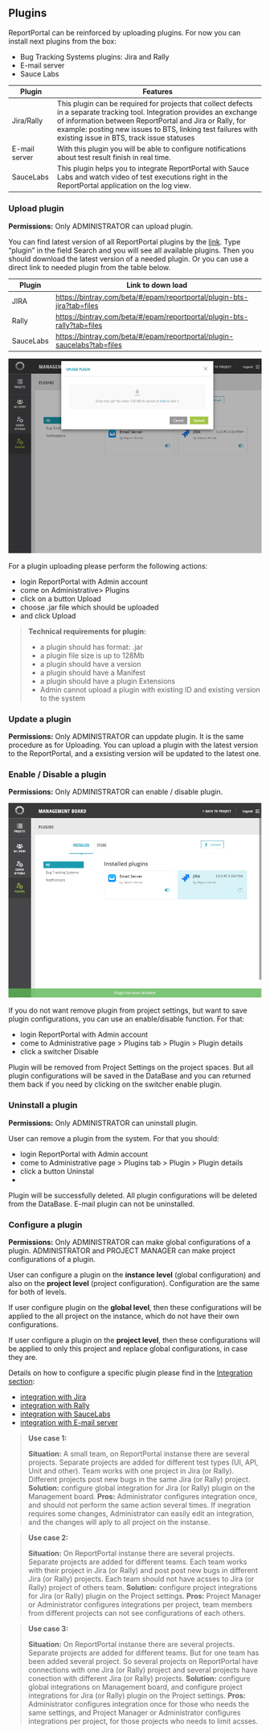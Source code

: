 ## Plugins

ReportPortal can be reinforced by uploading plugins. For now you can install next plugins from the box:
* Bug Tracking Systems plugins: Jira and Rally
*	E-mail server
*	Sauce Labs


| **Plugin**  | **Features**  |   
|---|---|
| Jira/Rally  |  This plugin can be required for projects that collect defects in a separate tracking tool. Integration provides an exchange of information between ReportPortal and Jira or Rally, for example: posting new issues to BTS, linking test failures with existing issue in BTS, track issue statuses| 
|E-mail server| With this plugin you will be able to configure notifications about test result finish in real time.|
|SauceLabs| This plugin helps you to integrate ReportPortal with Sauce Labs and watch video of test executions right in the ReportPortal application on the log view.|
 
### Upload plugin

**Permissions:**
Only ADMINISTRATOR can upload plugin.

You can find latest version of all ReportPortal plugins by the [link](https://bintray.com/beta/#/epam/reportportal/). Type “plugin” in the field Search and you will see all available plugins.  Then you should download the latest version of a needed plugin.  Or you can use a direct link to needed plugin from the table below.

|Plugin  | Link to down load |
| ------------- | ------------- |
| JIRA  | https://bintray.com/beta/#/epam/reportportal/plugin-bts-jira?tab=files|
| Rally | https://bintray.com/beta/#/epam/reportportal/plugin-bts-rally?tab=files |
| SauceLabs | https://bintray.com/beta/#/epam/reportportal/plugin-saucelabs?tab=files |


[ ![UploadPluginVideo](Images/userGuide/gettingStarted/UploadPlugin.png) ](https://youtu.be/xR75Bdq3uaM)

For a plugin uploading please perform the following actions:
*	login ReportPortal with Admin account
*	come on Administrative> Plugins
*	click on a button Upload
*	choose .jar file which should be uploaded
*	and click Upload


> **Technical requirements for plugin:**
>
>* a plugin should has format: .jar 
>* a plugin file size is up to 128Mb
>* a plugin should have a version
>* a plugin should have a Manifest
>* a plugin should have a plugin Extensions
>* Admin cannot upload a plugin with existing ID and existing version to the system


### Update a plugin
**Permissions:**
Only ADMINISTRATOR can uppdate plugin.
It is the same procedure as for Uploading. You can upload a plugin with the latest version to the ReportPortal, and a exsisting version will be updated to the latest one. 


### Enable / Disable a plugin
**Permissions:**
Only ADMINISTRATOR can enable / disable plugin.

[ ![Enable/DisablePluginVideo](Images/userGuide/gettingStarted/DisablePlugin.png) ](https://youtu.be/Sj9BpnTIxW8)

If you do not want remove plugin from project settings, but want to save plugin configurations, you can use an enable/disable function. 
For that:
* login ReportPortal with Admin account
*	come to Administrative page > Plugins tab > Plugin > Plugin details
*	click a switcher Disable

Plugin will be removed from Project Settings on the project spaces. But all plugin configurations will be saved in the DataBase and you can returned them back if you need by clicking on the switcher enable plugin.

### Uninstall a plugin 
**Permissions:**
Only ADMINISTRATOR can uninstall plugin.

User can remove a plugin from the system. For that  you should:
* login ReportPortal with Admin account
*	come to Administrative page > Plugins tab > Plugin > Plugin details
*	click a button Uninstal
*	
Plugin will be successfully deleted. All plugin configurations will be deleted from the DataBase.
E-mail plugin can not be uninstalled.

### Configure a plugin

**Permissions:**
Only ADMINISTRATOR can make global configurations of a plugin.
ADMINISTRATOR and PROJECT MANAGER can make project configurations of a plugin.

User can configure a plugin on the **instance level** (global configuration) and also on the **project level** (project configuration). Configuration are the same for both of levels.

If user configure plugin on the **global level**, then these configurations will be applied to the all project on the instance, which do not have their own configurations.

If user configure a plugin on the **project level**, then these configurations will be applied to only this project and replace global configurations, in case they are. 

Details on how to configure a specific plugin please find in the [Integration section](https://reportportal.io/docs/Integrations):

*	[integration with Jira](https://reportportal.io/docs/Integrations%3Eintegration-with-jira) 
*	[integration with Rally](https://reportportal.io/docs/Integrations%3Eintegration-with-rally)
*	[integration with SauceLabs](https://reportportal.io/docs/Integrations%3Esauce-labs-integration)
*	[integration with E-mail server](https://reportportal.io/docs/Integrations%3Eglobal-e-mail-server-integration)

 
> **Use case 1:** 
> 
> **Situation:** A small team, on ReportPortal instanse there are several projects. Separate projects are added for different test types (UI, API, Unit and other). Team works with one project in Jira (or Rally). Different projects post new bugs in the same Jira (or Rally) project.
> **Solution:** configure global integration for Jira (or Rally) plugin on the Management board.
>**Pros:** Administrator configures integration once, and should not perform the same action several times. If inegration requires some changes, Administrator can easily edit an integration, and the changes will aply to all project on the instanse.


> **Use case 2:** 
> 
> **Situation:**  On ReportPortal instanse there are several projects. Separate projects are added for different teams. Each team works with their project in Jira (or Rally) and post post new bugs in different Jira (or Rally) projects. Each team should not have acsses to Jira (or Rally) project of others team.
> **Solution:** configure project integrations for Jira (or Rally) plugin on the Project settings.
>**Pros:** Project Manager or Administrator configures integrations per project,  team members from different projects can not see configurations of each others.


> **Use case 3:** 
> 
> **Situation:**  On ReportPortal instanse there are several projects. Separate projects are added for different teams. But for one team has been added several project. So several projects on ReportPortal have connections with one Jira (or Rally) project and several projects have conection with different Jira (or Rally) projects.
> **Solution:** configure global integrations on Management board, and configure project integrations for Jira (or Rally) plugin on the Project settings.
>**Pros:** Administrator configures integration once for those who needs the same settings, and Project Manager or Administrator configures integrations per project, for those projects who needs to limit acsses.

